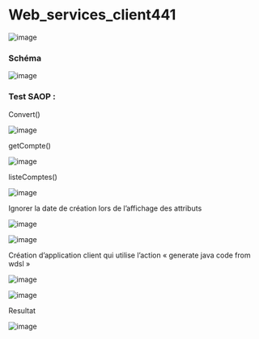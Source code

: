 # Web_services_client441
![image](https://user-images.githubusercontent.com/62363101/209483464-9eed22d6-8ddc-4670-8214-5100084aa244.png)

### Schéma

![image](https://user-images.githubusercontent.com/62363101/209483475-0184ab23-5b20-48f8-a8a8-bc263457a782.png)

### Test SAOP :
Convert()

![image](https://user-images.githubusercontent.com/62363101/209483485-6c536509-232f-4edb-bd36-4c08fda1b371.png)

getCompte()


![image](https://user-images.githubusercontent.com/62363101/209483493-644f92ee-dd8e-4641-b293-55c3a63fba01.png)


listeComptes()

![image](https://user-images.githubusercontent.com/62363101/209483505-7096d0d5-0192-4df7-b93d-176b5c7d1006.png)

Ignorer la date de création lors de l’affichage des attributs

![image](https://user-images.githubusercontent.com/62363101/209483512-8bcc9f4c-d9d7-42da-b658-a6cdc697d732.png)

![image](https://user-images.githubusercontent.com/62363101/209483514-d8396bf9-21c5-4943-baee-fba12704513d.png)

Création d’application client qui utilise l’action « generate java code from wdsl »

![image](https://user-images.githubusercontent.com/62363101/209483522-4d766cb9-5de7-4680-ae5f-a14ea143e5d1.png)

![image](https://user-images.githubusercontent.com/62363101/209483529-4c22aa31-ff59-461d-9f89-bc33079ed8d0.png)

Resultat

![image](https://user-images.githubusercontent.com/62363101/209483537-e282c9e8-724f-45f6-a76a-7707774d99f6.png)
